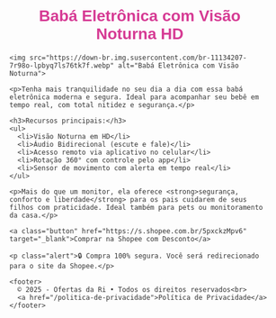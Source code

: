 <!DOCTYPE html>
<html lang="pt-br">
<head>
  <meta charset="UTF-8" />
  <meta name="viewport" content="width=device-width, initial-scale=1.0" />
  <title>Babá Eletrônica com Visão Noturna</title>
  <style>
    body {
      font-family: Arial, sans-serif;
      background-color: #fdfdfd;
      color: #333;
      margin: 0;
      padding: 0;
    }
    .container {
      max-width: 700px;
      margin: 0 auto;
      padding: 20px;
    }
    h1 {
      color: #d63b94;
      text-align: center;
    }
    img {
      width: 100%;
      border-radius: 12px;
      margin-bottom: 20px;
    }
    ul {
      list-style: none;
      padding: 0;
    }
    ul li::before {
      content: "✔️";
      margin-right: 8px;
    }
    .button {
      display: block;
      background-color: #d63b94;
      color: white;
      text-align: center;
      padding: 15px;
      font-size: 18px;
      border-radius: 8px;
      text-decoration: none;
      margin-top: 25px;
    }
    .button:hover {
      background-color: #bf3383;
    }
    .alert {
      font-size: 14px;
      color: #888;
      margin-top: 10px;
      text-align: center;
    }
    footer {
      margin-top: 40px;
      font-size: 13px;
      text-align: center;
      color: #999;
    }
  </style>
</head>
<body>
  <div class="container">
    <h1>Babá Eletrônica com Visão Noturna HD</h1>

    <img src="https://down-br.img.susercontent.com/br-11134207-7r98o-lpbyq7ls76tk7f.webp" alt="Babá Eletrônica com Visão Noturna">

    <p>Tenha mais tranquilidade no seu dia a dia com essa babá eletrônica moderna e segura. Ideal para acompanhar seu bebê em tempo real, com total nitidez e segurança.</p>

    <h3>Recursos principais:</h3>
    <ul>
      <li>Visão Noturna em HD</li>
      <li>Áudio Bidirecional (escute e fale)</li>
      <li>Acesso remoto via aplicativo no celular</li>
      <li>Rotação 360° com controle pelo app</li>
      <li>Sensor de movimento com alerta em tempo real</li>
    </ul>

    <p>Mais do que um monitor, ela oferece <strong>segurança, conforto e liberdade</strong> para os pais cuidarem de seus filhos com praticidade. Ideal também para pets ou monitoramento da casa.</p>

    <a class="button" href="https://s.shopee.com.br/5pxckzMpv6" target="_blank">Comprar na Shopee com Desconto</a>

    <p class="alert">🔒 Compra 100% segura. Você será redirecionado para o site da Shopee.</p>

    <footer>
      © 2025 - Ofertas da Ri • Todos os direitos reservados<br>
      <a href="/politica-de-privacidade">Política de Privacidade</a>
    </footer>
  </div>
</body>
</html>
